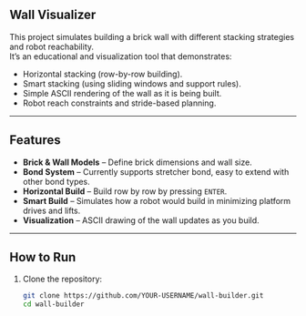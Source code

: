 ## Wall Visualizer

This project simulates building a brick wall with different stacking strategies and robot reachability.  
It’s an educational and visualization tool that demonstrates:
- Horizontal stacking (row-by-row building).
- Smart stacking (using sliding windows and support rules).
- Simple ASCII rendering of the wall as it is being built.
- Robot reach constraints and stride-based planning.

---

## Features
- **Brick & Wall Models** – Define brick dimensions and wall size.
- **Bond System** – Currently supports stretcher bond, easy to extend with other bond types.
- **Horizontal Build** – Build row by row by pressing `ENTER`.
- **Smart Build** – Simulates how a robot would build in minimizing platform drives and lifts.
- **Visualization** – ASCII drawing of the wall updates as you build.

---

##  How to Run
1. Clone the repository:
   ```bash
   git clone https://github.com/YOUR-USERNAME/wall-builder.git
   cd wall-builder
